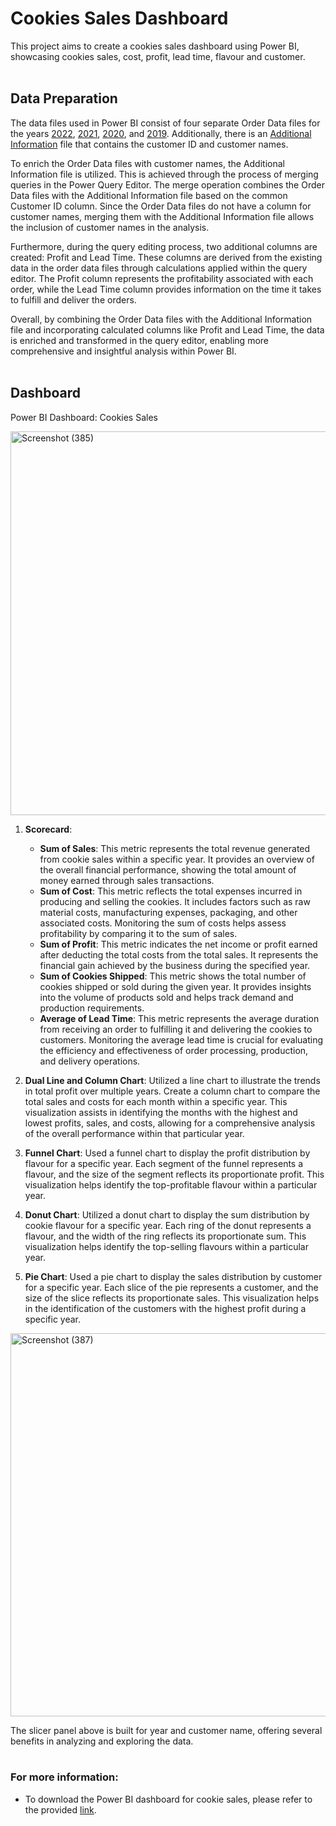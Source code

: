 # Cookies Sales Dashboard

This project aims to create a cookies sales dashboard using Power BI, showcasing cookies sales, cost, profit, lead time, flavour and customer. 
</br>
</br>

## Data Preparation

The data files used in Power BI consist of four separate Order Data files for the years [2022](https://github.com/seuwenfei/Power-BI-projects/blob/main/Cookies-Sales-Dashboard/2022%20Order%20Data.xlsx), [2021](https://github.com/seuwenfei/Power-BI-projects/blob/main/Cookies-Sales-Dashboard/2021%20Order%20Data.xlsx), [2020](https://github.com/seuwenfei/Power-BI-projects/blob/main/Cookies-Sales-Dashboard/2020%20Order%20Data.xlsx), and [2019](https://github.com/seuwenfei/Power-BI-projects/blob/main/Cookies-Sales-Dashboard/2019%20Order%20Data.xlsx). Additionally, there is an [Additional Information](https://github.com/seuwenfei/Power-BI-projects/blob/main/Cookies-Sales-Dashboard/Additional%20Info.xlsx) file that contains the customer ID and customer names.

To enrich the Order Data files with customer names, the Additional Information file is utilized. This is achieved through the process of merging queries in the Power Query Editor. The merge operation combines the Order Data files with the Additional Information file based on the common Customer ID column. Since the Order Data files do not have a column for customer names, merging them with the Additional Information file allows the inclusion of customer names in the analysis.

Furthermore, during the query editing process, two additional columns are created: Profit and Lead Time. These columns are derived from the existing data in the order data files through calculations applied within the query editor. The Profit column represents the profitability associated with each order, while the Lead Time column provides information on the time it takes to fulfill and deliver the orders.

Overall, by combining the Order Data files with the Additional Information file and incorporating calculated columns like Profit and Lead Time, the data is enriched and transformed in the query editor, enabling more comprehensive and insightful analysis within Power BI.
</br>
</br>


## Dashboard
Power BI Dashboard: Cookies Sales

<img width="614" alt="Screenshot (385)" src="https://github.com/seuwenfei/Power-BI-projects/assets/118715799/a2a81d1e-597e-4ad2-bc45-63fd5f1dd50e">

1. **Scorecard**: 
    * **Sum of Sales**: This metric represents the total revenue generated from cookie sales within a specific year. It provides an overview of the overall financial performance, showing the total amount of money earned through sales transactions.
    * **Sum of Cost**: This metric reflects the total expenses incurred in producing and selling the cookies. It includes factors such as raw material costs, manufacturing expenses, packaging, and other associated costs. Monitoring the sum of costs helps assess profitability by comparing it to the sum of sales.
    * **Sum of Profit**: This metric indicates the net income or profit earned after deducting the total costs from the total sales. It represents the financial gain achieved by the business during the specified year.
    * **Sum of Cookies Shipped**: This metric shows the total number of cookies shipped or sold during the given year. It provides insights into the volume of products sold and helps track demand and production requirements.
    * **Average of Lead Time**: This metric represents the average duration from receiving an order to fulfilling it and delivering the cookies to customers. Monitoring the average lead time is crucial for evaluating the efficiency and effectiveness of order processing, production, and delivery operations.


2. **Dual Line and Column Chart**: Utilized a line chart to illustrate the trends in total profit over multiple years. Create a column chart to compare the total sales and costs for each month within a specific year. This visualization assists in identifying the months with the highest and lowest profits, sales, and costs, allowing for a comprehensive analysis of the overall performance within that particular year.
3. **Funnel Chart**: Used a funnel chart to display the profit distribution by flavour for a specific year. Each segment of the funnel represents a flavour, and the size of the segment reflects its proportionate profit. This visualization helps identify the top-profitable flavour within a particular year.
4. **Donut Chart**: Utilized a donut chart to display the sum distribution by cookie flavour for a specific year. Each ring of the donut represents a flavour, and the width of the ring reflects its proportionate sum. This visualization helps identify the top-selling flavours within a particular year.
5. **Pie Chart**: Used a pie chart to display the sales distribution by customer for a specific year. Each slice of the pie represents a customer, and the size of the slice reflects its proportionate sales. This visualization helps in the identification of the customers with the highest profit during a specific year.



<img width="613" alt="Screenshot (387)" src="https://github.com/seuwenfei/Power-BI-projects/assets/118715799/6ed9c0bb-eaaa-43fc-8b0f-635af019f99f">

The slicer panel above is built for year and customer name, offering several benefits in analyzing and exploring the data.
</br>
</br>


### For more information:
* To download the Power BI dashboard for cookie sales, please refer to the provided [link](https://github.com/seuwenfei/Power-BI-projects/blob/main/Cookies-Sales-Dashboard/Cookies%20Sales.pbix).

